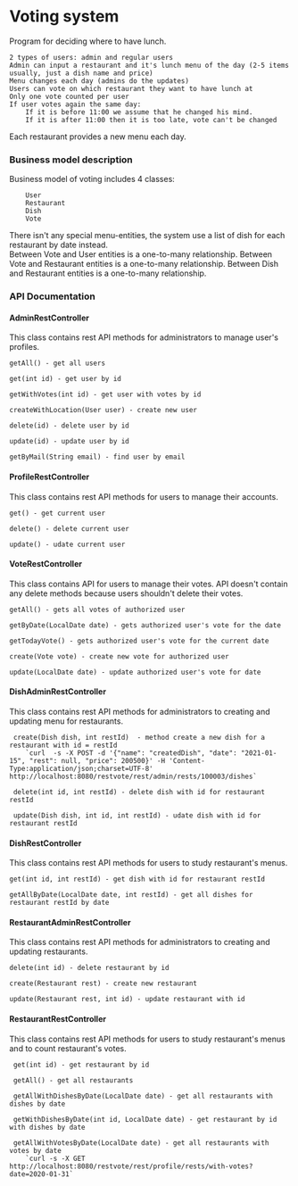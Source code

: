 # Voting system

Program for deciding where to have lunch.

    2 types of users: admin and regular users
    Admin can input a restaurant and it's lunch menu of the day (2-5 items usually, just a dish name and price)
    Menu changes each day (admins do the updates)
    Users can vote on which restaurant they want to have lunch at
    Only one vote counted per user
    If user votes again the same day:
        If it is before 11:00 we assume that he changed his mind.
        If it is after 11:00 then it is too late, vote can't be changed

Each restaurant provides a new menu each day.

### Business model description

Business model of voting includes 4 classes:
        
        User
        Restaurant
        Dish
        Vote
        
There isn't any special menu-entities, the system use a list of dish for each restaurant by date instead.  
Between Vote and User entities is a one-to-many relationship. 
Between Vote and Restaurant entities is a one-to-many relationship. 
Between Dish and Restaurant entities is a one-to-many relationship.  

### API Documentation

#### AdminRestController
This class contains rest API methods for administrators to manage user's profiles. 
    
    getAll() - get all users
    
    get(int id) - get user by id
    
    getWithVotes(int id) - get user with votes by id
    
    createWithLocation(User user) - create new user
    
    delete(id) - delete user by id
    
    update(id) - update user by id
    
    getByMail(String email) - find user by email

#### ProfileRestController
This class contains rest API methods for users to manage their accounts.

    get() - get current user
    
    delete() - delete current user
    
    update() - udate current user

#### VoteRestController
This class contains API for users to manage their votes.
API doesn't contain any delete methods because users shouldn't delete their votes.

    getAll() - gets all votes of authorized user
    
    getByDate(LocalDate date) - gets authorized user's vote for the date
    
    getTodayVote() - gets authorized user's vote for the current date
    
    create(Vote vote) - create new vote for authorized user 
    
    update(LocalDate date) - update authorized user's vote for date

#### DishAdminRestController
This class contains rest API methods for administrators to creating and updating menu for restaurants.
      
     create(Dish dish, int restId)  - method create a new dish for a restaurant with id = restId      
        `curl  -s -X POST -d '{"name": "createdDish", "date": "2021-01-15", "rest": null, "price": 200500}' -H 'Content-Type:application/json;charset=UTF-8' http://localhost:8080/restvote/rest/admin/rests/100003/dishes`
       
     delete(int id, int restId) - delete dish with id for restaurant restId
      
     update(Dish dish, int id, int restId) - udate dish with id for restaurant restId
       
#### DishRestController
This class contains rest API methods for users to study restaurant's menus.

    get(int id, int restId) - get dish with id for restaurant restId
    
    getAllByDate(LocalDate date, int restId) - get all dishes for restaurant restId by date

#### RestaurantAdminRestController
This class contains rest API methods for administrators to creating and updating restaurants.

    delete(int id) - delete restaurant by id
    
    create(Restaurant rest) - create new restaurant
    
    update(Restaurant rest, int id) - update restaurant with id

#### RestaurantRestController
This class contains rest API methods for users to study restaurant's menus and to count restaurant's votes.    

     get(int id) - get restaurant by id
     
     getAll() - get all restaurants
     
     getAllWithDishesByDate(LocalDate date) - get all restaurants with dishes by date
     
     getWithDishesByDate(int id, LocalDate date) - get restaurant by id with dishes by date
     
     getAllWithVotesByDate(LocalDate date) - get all restaurants with votes by date 
        `curl -s -X GET http://localhost:8080/restvote/rest/profile/rests/with-votes?date=2020-01-31`